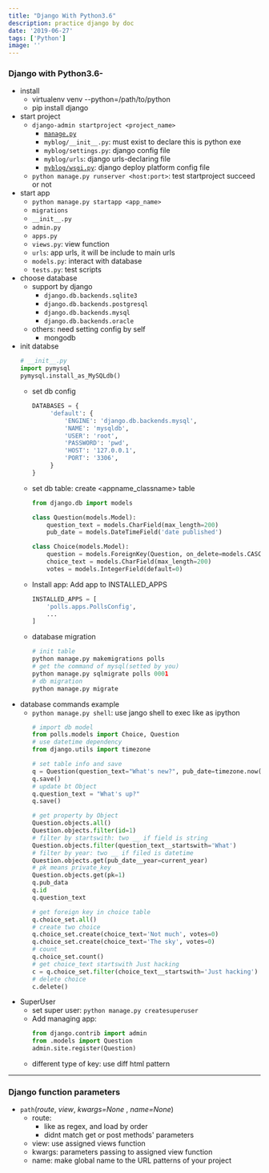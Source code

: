 ```yaml
---
title: "Django With Python3.6"
description: practice django by doc
date: '2019-06-27'
tags: ['Python']
image: ''
---
```

### Django with Python3.6-
- install
    - virtualenv venv --python=/path/to/python
    - pip install django
- start project
    - `django-admin startproject <project_name>`
        - [`manage.py`](https://docs.djangoproject.com/zh-hans/2.2/ref/django-admin/)
        - `myblog/__init__.py`: must exist to declare this is python exe
        - `myblog/settings.py`: django config file
        - `myblog/urls`: django urls-declaring file
        - [`myblog/wsgi.py`](https://docs.djangoproject.com/zh-hans/2.2/howto/deployment/wsgi/gunicorn/): django deploy platform config file
    - `python manage.py runserver <host:port>`: test startproject succeed or not
- start app
    - `python manage.py startapp <app_name>`
    - `migrations`
    - `__init__.py`
    - `admin.py`
    - `apps.py`
    - `views.py`: view function
    - `urls`: app urls, it will be include to main urls
    - `models.py`: interact with database
    - `tests.py`: test scripts
- choose database
    - support by django
        - `django.db.backends.sqlite3`
        - `django.db.backends.postgresql`
        - `django.db.backends.mysql` 
        - `django.db.backends.oracle`
    - others: need setting config by self
        - mongodb
- init databse
    ```python
    # __init__.py
    import pymysql
    pymysql.install_as_MySQLdb()
    ```
    - set db config
        ```sql
        DATABASES = {
             'default': {
                 'ENGINE': 'django.db.backends.mysql',
                 'NAME': 'mysqldb',
                 'USER': 'root',
                 'PASSWORD': 'pwd',
                 'HOST': '127.0.0.1',
                 'PORT': '3306',
             }
        }
        ```
    - set db table: create <appname_classname> table
        ```python
        from django.db import models

        class Question(models.Model):
            question_text = models.CharField(max_length=200)
            pub_date = models.DateTimeField('date published')

        class Choice(models.Model):
            question = models.ForeignKey(Question, on_delete=models.CASCADE)
            choice_text = models.CharField(max_length=200)
            votes = models.IntegerField(default=0)
        ```
    - Install app: Add app to INSTALLED_APPS
        ```python
        INSTALLED_APPS = [
            'polls.apps.PollsConfig',
            ...
        ]
        ```
    - database migration
        ```python
        # init table
        python manage.py makemigrations polls
        # get the command of mysql(setted by you)
        python manage.py sqlmigrate polls 0001
        # db migration
        python manage.py migrate
        ```
- database commands example
    - `python manage.py shell`: use jango shell to exec like as ipython
        ```python
        # import db model
        from polls.models import Choice, Question
        # use datetime dependency
        from django.utils import timezone

        # set table info and save
        q = Question(question_text="What's new?", pub_date=timezone.now())
        q.save()
        # update bt Object
        q.question_text = "What's up?"
        q.save()

        # get property by Object
        Question.objects.all()
        Question.objects.filter(id=1)
        # filter by startswith: two __ if field is string
        Question.objects.filter(question_text__startswith='What')
        # filter by year: two __ if filed is datetime
        Question.objects.get(pub_date__year=current_year)
        # pk means private_key
        Question.objects.get(pk=1)
        q.pub_data
        q.id
        q.question_text

        # get foreign key in choice table
        q.choice_set.all()
        # create two choice
        q.choice_set.create(choice_text='Not much', votes=0)
        q.choice_set.create(choice_text='The sky', votes=0)
        # count
        q.choice_set.count()
        # get choice_text startswith Just hacking
        c = q.choice_set.filter(choice_text__startswith='Just hacking')
        # delete choice
        c.delete()
        ```
- SuperUser
    - set super user: `python manage.py createsuperuser`
    - Add managing app:
        ```python
        from django.contrib import admin
        from .models import Question
        admin.site.register(Question)
        ```
    - different type of key: use diff html pattern

---
### Django function parameters
- `path`(_route_, _view_, _kwargs=None_ , _name=None_)
    - route: 
        - like as regex, and load by order
        - didnt match get or post methods' parameters
    - view: use assigned views function
    - kwargs: parameters passing to assigned view function
    - name: make global name to the URL patterns of your project
